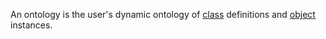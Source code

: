 An ontology is the user's dynamic ontology of [class](class.md) definitions and [object](object.md) instances.
